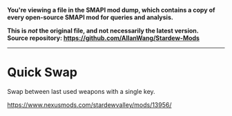 **You're viewing a file in the SMAPI mod dump, which contains a copy of every open-source SMAPI mod
for queries and analysis.**

**This is _not_ the original file, and not necessarily the latest version.**  
**Source repository: https://github.com/AllanWang/Stardew-Mods**

----

# Quick Swap

Swap between last used weapons with a single key.

https://www.nexusmods.com/stardewvalley/mods/13956/